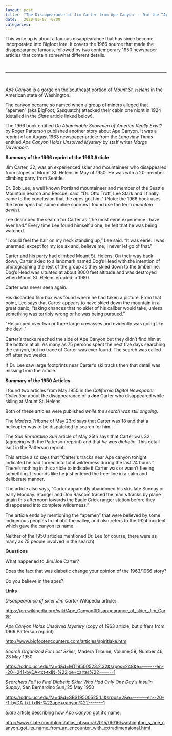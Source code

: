 ```yaml
---
layout: post
title:  "The Disappearance of Jim Carter from Ape Canyon -- Did the “Apes” Really Get Him?"
date:   2020-06-07 -0700
categories:
---
```

This write up is about a famous disappearance that has since become incorporated into Bigfoot lore.  It covers the 1966 source that made the disappearance famous, followed by two contemporary 1950 newspaper articles that contain somewhat different details.

<br>

----

<br>

*Ape Canyon* is a gorge on the southeast portion of *Mount St. Helens* in the American state of Washington.


The canyon became so named when a group of miners alleged that “apemen” (aka BigFoot, Sasquatch) attacked their cabin one night in 1924 (detailed in the *Slate* article linked below).


The 1966 book entitled *Do Abominable Snowmen of America Really Exist?* by Roger Patterson published another story about Ape Canyon.  It was a reprint of an August 1963 newspaper article from the *Longview Times* entitled *Ape Canyon Holds Unsolved Mystery* by staff writer *Marge Davenport*.


**Summary of the 1966 reprint of the 1963 Article**


Jim Carter, 32, was an experienced skier and mountaineer who disappeared from slopes of Mount St. Helens in May of 1950.  He was with a 20-member climbing party from Seattle.


Dr. Bob Lee, a well known Portland mountaineer and member of the Seattle Mountain Search and Rescue, said, "Dr. Otto Trott, Lee Stark and I finally came to the conclusion that the *apes* got him." (Note: the 1966 book uses the term *apes* but some online sources I found use the term *mountain devils*).


Lee described the search for Carter as “the most eerie experience I have ever had.”  Every time Lee found himself alone, he felt that he was being watched.


"I could feel the hair on my neck standing up,” Lee said.  “It was eerie. I was unarmed, except for my ice ax and, believe me, I never let go of that."


Carter and his party had climbed Mount St. Helens.  On their way back down, Carter skied to a landmark named Dog’s Head with the intention of photographing the rest of the group as they skied down to the timberline.  Dog’s Head was situated at about 8000 feet altitude and was destroyed when Mount St. Helens erupted in 1980.


Carter was never seen again.


His discarded film box was found where he had taken a picture.  From that point, Lee says that Carter appears to have skied down the mountain in a great panic, “taking chances that no skier of his caliber would take, unless something was terribly wrong or he was being pursued.”


"He jumped over two or three large crevasses and evidently was going like the devil."


Carter’s tracks reached the side of Ape Canyon but they didn’t find him at the bottom at all.  As many as 75 persons spent the next five days searching the canyon, but no trace of Carter was ever found.  The search was called off after two weeks.


If Dr. Lee saw large footprints near Carter’s ski tracks then that detail was missing from the article.






**Summary of the 1950 Articles**


I found two articles from May 1950 in the *California Digital Newspaper Collection* about the disappearance of a **Joe** Carter who disappeared while skiing at Mount St. Helens.


Both of these articles were published *while the search was still ongoing.*


The *Madera Tribune* of May 23rd says that Carter was 18 and that a helicopter was to be dispatched to search for him.


The *San Bernardino Sun* article of May 25th says that Carter was 32 (agreeing with the Patterson reprint) and that *he was diabetic*.  This detail isn’t in the Patterson reprint.


This article also says that “Carter's tracks near Ape canyon tonight indicated he had turned into total wilderness during the last 24 hours.”  There’s nothing in this article to indicate if Carter was or wasn’t fleeing something.  It sounds like he just entered the tree-line in a calm and deliberate manner.


The article also says, “Carter apparently abandoned his skis late Sunday or early Monday. Stanger and Don Rascom traced the man's tracks by plane again this afternoon towards the Eagle Crick ranger station before they disappeared into complete wilderness.”


The article ends by mentioning the “apemen” that were believed by some indigenous peoples to inhabit the valley, and also refers to the 1924 incident which gave the canyon its name.


Neither of the 1950 articles mentioned Dr. Lee (of course, there were as many as 75 people involved in the search)


**Questions**

What happened to Jim/Joe Carter?

Does the fact that was diabetic change your opinion of the 1963/1966 story?

Do you believe in the apes?


**Links**


*Disappearance of skier Jim Carter* Wikipedia article:

<https://en.wikipedia.org/wiki/Ape_Canyon#Disappearance_of_skier_Jim_Carter>


*Ape Canyon Holds Unsolved Mystery* (copy of 1963 article, but differs from 1966 Patterson reprint)

<http://www.bigfootencounters.com/articles/spiritlake.htm>


*Search Organized For Lost Skiier*, Madera Tribune, Volume 59, Number 46, 23 May 1950

<https://cdnc.ucr.edu/?a=d&d=MT19500523.2.32&srpos=248&e=-------en--20--241-byDA-txt-txIN-%22joe+carter%22-------1>


*Searchers Fail to Find Diabetic Skier Who Had Only One Day's Insulin Supply*, San Bernardino Sun, 25 May 1950

<https://cdnc.ucr.edu/?a=d&d=SBS19500525.1.1&srpos=2&e=-------en--20--1-byDA-txt-txIN-%22ape+canyon%22-------1>


*Slate* article describing how *Ape Canyon* got it’s name:

<http://www.slate.com/blogs/atlas_obscura/2015/06/16/washington_s_ape_canyon_got_its_name_from_an_encounter_with_extradimensional.html>